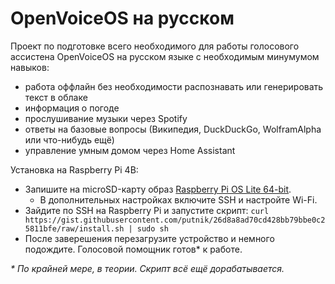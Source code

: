 # OpenVoiceOS на русском
Проект по подготовке всего необходимого для работы голосового ассистена OpenVoiceOS на русском языке с необходимым минумумом навыков:
- работа оффлайн без необходимости распознавать или генерировать текст в облаке
- информация о погоде
- прослушивание музыки через Spotify
- ответы на базовые вопросы (Википедия, DuckDuckGo, WolframAlpha или что-нибудь ещё)
- управление умным домом через Home Assistant

Установка на Raspberry Pi 4B:
- Запишите на microSD-карту образ [Raspberry Pi OS Lite 64-bit](https://www.raspberrypi.com/software/).
  - В дополнительных настройках включите SSH и настройте Wi-Fi.
- Зайдите по SSH на Raspberry Pi и запустите скрипт: `curl https://gist.githubusercontent.com/putnik/26d8a8ad70cd428bb79bbe0c25811bfe/raw/install.sh | sudo sh`
- После заверешения перезагрузите устройство и немного подождите. Голосовой помощник готов* к работе.

_&ast; По крайней мере, в теории. Скрипт всё ещё дорабатывается._

